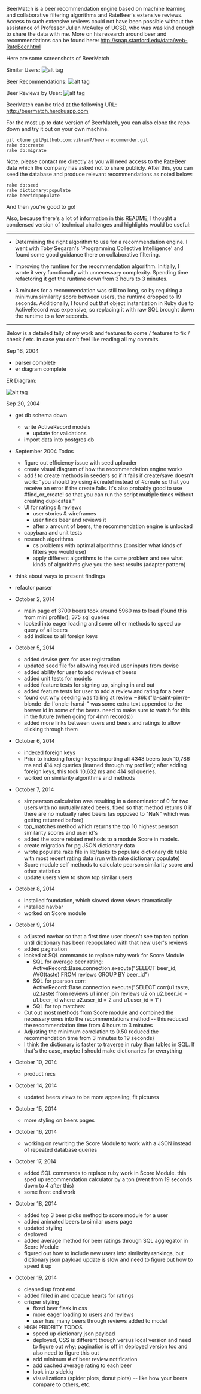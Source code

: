 BeerMatch is a beer recommendation engine based on machine learning and collaborative filtering algorithms and RateBeer's extensive reviews. Access to such extensive reviews could not have been possible without the assistance of Professor Julian McAuley of UCSD, who was was kind enough to share the data with me. More on his research around beer and recommendations can be found here: http://snap.stanford.edu/data/web-RateBeer.html

Here are some screenshots of BeerMatch

Similar Users:
![alt tag](similar_users_page.png)

Beer Recommendations:
![alt tag](beer_recommendations_page.png)

Beer Reviews by User:
![alt tag](user_reviews_page.png)

BeerMatch can be tried at the following URL: http://beermatch.herokuapp.com

For the most up to date version of BeerMatch, you can also clone the repo down and try it out on your own machine.

```
git clone git@github.com:vikram7/beer-recommender.git
rake db:create
rake db:migrate
```
Note, please contact me directly as you will need access to the RateBeer data which the company has asked not to share publicly. After this, you can seed the database and produce relevant recommendations as noted below:

```
rake db:seed
rake dictionary:populate
rake beerid:populate
```
And then you're good to go!

Also, because there's a lot of information in this README, I thought a condensed version of technical challenges and highlights would be useful:
***
- Determining the right algorithm to use for a recommendation engine. I went with Toby Segaran's 'Programming Collective Intelligence' and found some good guidance there on collaborative filtering.

- Improving the runtime for the recommendation algorithm. Initially, I wrote it very functionally with unnecessary complexity. Spending time refactoring it got the runtime down from 3 hours to 3 minutes.

- 3 minutes for a recommendation was still too long, so by requiring a minimum similarity score between users, the runtime dropped to 19 seconds. Additionally, I found out that object instantiation in Ruby due to ActiveRecord was expensive, so replacing it with raw SQL brought down the runtime to a few seconds.
***
Below is a detailed tally of my work and features to come / features to fix / check / etc. in case you don't feel like reading all my commits.

Sep 16, 2004
- parser complete
- er diagram complete

ER Diagram:

![alt tag](er_diagram.png)

Sep 20, 2004
- get db schema down
  - write ActiveRecord models
    - update for validations
  - import data into postgres db

- September 2004 Todos
  - figure out efficiency issue with seed uploader
  - create visual diagram of how the recommendation engine works
  - add ! to create methods in seeders so if it  fails if create/save doesn't work: "you should try using #create! instead of #create so that you receive an error if the create fails. It's also probably good to use #find_or_create! so that you can run the script multiple times without creating duplicates."
  - UI for ratings & reviews
    - user stories & wireframes
    - user finds beer and reviews it
    - after x amount of beers, the recommendation engine is unlocked
  - capybara and unit tests
  - research algorithms
    - cs problems with optimal algorithms (consider what kinds of filters you would use)
    - apply different algorithms to the same problem and see what kinds of algorithms give you the best results (adapter pattern)
- think about ways to present findings
- refactor parser

- October 2, 2014
  - main page of 3700 beers took around 5960 ms to load (found this from mini profiler); 375 sql queries
  - looked into eager loading and some other methods to speed up query of all beers
  - add indices to all foreign keys

- October 5, 2014
  - added devise gem for user registration
  - updated seed file for allowing required user inputs from devise
  - added ability for user to add reviews of beers
  - added unit tests for models
  - added feature tests for signing up, singing in and out
  - added feature tests for user to add a review and rating for a beer
  - found out why seeding was failing at review ~86k ("la-saint-pierre-blonde-de-l`oncle-hansi-" was some extra text appended to the brewer id in some of the beers. need to make sure to watch for this in the future (when going for 4mm records))
  - added more links between users and beers and ratings to allow clicking through them

- October 6, 2014
  - indexed foreign keys
  - Prior to indexing foreign keys: importing all 4348 beers took 10,786 ms and 414 sql queries (learned through my profiler); after adding foreign keys, this took 10,632 ms and 414 sql queries.
  - worked on similarity algorithms and methods


- October 7, 2014
  - simpearson calculation was resulting in a denominator of 0 for two users with no mutually rated beers. fixed so that method returns 0 if there are no mutually rated beers (as opposed to "NaN" which was getting returned before)
  - top_matches method which returns the top 10 highest pearson similarity scores and user id's
  - added the score related methods to a module Score in models.
  - create migration for pg JSON dictionary data
  - wrote populate.rake file in lib/tasks to populate dictionary db table with most recent rating data (run with rake dictionary:populate)
  - Score module self methods to calculate pearson similarity score and other statistics
  - update users view to show top similar users

- October 8, 2014
  - installed foundation, which slowed down views dramatically
  - installed navbar
  - worked on Score module

- October 9, 2014
  - adjusted navbar so that a first time user doesn't see top ten option until dictionary has been repopulated with that new user's reviews
  - added pagination
  - looked at SQL commands to replace ruby work for Score Module
    - SQL for average beer rating: ActiveRecord::Base.connection.execute("SELECT beer_id, AVG(taste) FROM reviews GROUP BY beer_id")
    - SQL for pearson corr: ActiveRecord::Base.connection.execute("SELECT corr(u1.taste, u2.taste) from reviews u1 inner join reviews u2 on u2.beer_id = u1.beer_id where u2.user_id = 2 and u1.user_id = 1")
    - SQL for top matches:
  - Cut out most methods from Score module and combined the necessary ones into the recommendations method -- this reduced the recommendation time from 4 hours to 3 minutes
  - Adjusting the minimum correlation to 0.50 reduced the recommendation time from 3 minutes to 19 seconds)
  - I think the dictionary is faster to traverse in ruby than tables in SQL. If that's the case, maybe I should make dictionaries for everything

- October 10, 2014
  - product recs

- October 14, 2014
  - updated beers views to be more appealing, fit pictures

- October 15, 2014
  - more styling on beers pages

- October 16, 2014
  - working on rewriting the Score Module to work with a JSON instead of repeated database queries

- October 17, 2014
  - added SQL commands to replace ruby work in Score Module. this sped up recommendation calculator by a ton (went from 19 seconds down to 4 after this)
  - some front end work

- October 18, 2014
  - added top 3 beer picks method to score module for a user
  - added animated beers to similar users page
  - updated styling
  - deployed
  - added average method for beer ratings through SQL aggregator in Score Module
  - figured out how to include new users into similarity rankings, but dictionary json payload update is slow and need to figure out how to speed it up

- October 19, 2014
  - cleaned up front end
  - added filled in and opaque hearts for ratings
  - crisper styling
    - fixed beer flask in css
    - more eager loading to users and reviews
    - user has_many beers through reviews added to model
  - HIGH PRIORITY TODOS
    - speed up dictionary json payload
    - deployed, CSS is different though versus local version and need to figure out why; pagination is off in deployed version too and also need to figure this out
    - add minimum # of beer review notification
    - add cached average rating to each beer
    - look into sidekiq
    - visualizations (spider plots, donut plots) -- like how your beers compare to others, etc.
